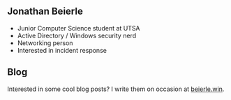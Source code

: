## Jonathan Beierle
- Junior Computer Science student at UTSA
- Active Directory / Windows security nerd
- Networking person
- Interested in incident response

## Blog
Interested in some cool blog posts? I write them on occasion at [beierle.win](https://beierle.win).

<!--
**HullaBrian/HullaBrian** is a ✨ _special_ ✨ repository because its `README.md` (this file) appears on your GitHub profile.

Here are some ideas to get you started:

- 🔭 I’m currently working on ...
- 🌱 I’m currently learning ...
- 👯 I’m looking to collaborate on ...
- 🤔 I’m looking for help with ...
- 💬 Ask me about ...
- 📫 How to reach me: ...
- 😄 Pronouns: ...
- ⚡ Fun fact: ...
-->
